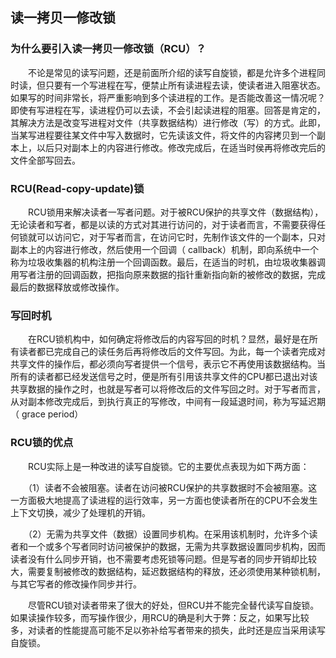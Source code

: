 ## 读一拷贝一修改锁

### 为什么要引入读一拷贝一修改锁（RCU）？

　　不论是常见的读写问题，还是前面所介绍的读写自旋锁，都是允许多个进程同时读，但只要有一个写进程在写，便禁止所有读进程去读，使读者进入阻塞状态。如果写的时间非常长，将严重影响到多个读进程的工作。是否能改善这一情况呢？即使有写进程在写，读进程仍可以去读，不会引起读进程的阻塞。回答是肯定的，其解决方法是改变写进程对文件（共享数据结构）进行修改（写）的方式。此即，当某写进程要往某文件中写入数据时，它先读该文件，将文件的内容拷贝到一个副本上，以后只对副本上的内容进行修改。修改完成后，在适当时侯再将修改完后的文件全部写回去。

### RCU(Read-copy-update)锁

　　RCU锁用来解决读者一写者问题。对于被RCU保护的共享文件（数据结构），无论读者和写者，都是以读的方式对其进行访问的，对于读者而言，不需要获得任何锁就可以访问它，对于写者而言，在访问它时，先制作该文件的一个副本，只对副本上的内容进行修改，然后使用一个回调（ callback）机制，即向系统中一个称为垃圾收集器的机构注册一个回调函数。最后，在适当的时机，由垃圾收集器调用写者注册的回调函数，把指向原来数据的指针重新指向新的被修改的数据，完成最后的数据释放或修改操作。

### 写回时机

　　在RCU锁机构中，如何确定将修改后的内容写回的时机？显然，最好是在所有读者都已完成自己的读任务后再将修改后的文件写回。为此，每一个读者完成对共享文件的操作后，都必须向写者提供一个信号，表示它不再使用该数据结构。当所有的读者都已经发送信号之时，便是所有引用该共享文件的CPU都已退出对该共享数据的操作之时，也就是写者可以将修改后的文件写回之时。对于写者而言，从对副本修改完成后，到执行真正的写修改，中间有一段延退时间，称为写延迟期（ grace period）

### RCU锁的优点

　　RCU实际上是一种改进的读写自旋锁。它的主要优点表现为如下两方面：

　　（1）读者不会被阻塞。读者在访问被RCU保护的共享数据时不会被阻塞。这一方面极大地提高了读进程的运行效率，另一方面也使读者所在的CPU不会发生上下文切换，减少了处理机的开销。

　　（2）无需为共享文件（数据）设置同步机构。在采用该机制时，允许多个读者和一个或多个写者同时访问被保护的数据，无需为共享数据设置同步机构，因而读者没有什么同步开销，也不需要考虑死锁等问题。但是写者的同步开销却比较大，需要复制被修改的数据结构，延迟数据结构的释放，还必须使用某种锁机制，与其它写者的修改操作同步并行。

　　尽管RCU锁对读者带来了很大的好处，但RCU并不能完全替代读写自旋锁。如果读操作较多，而写操作很少，用RCU的确是利大于弊：反之，如果写比较多，对读者的性能提高可能不足以弥补给写者带来的损失，此时还是应当采用读写自旋锁。